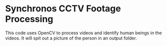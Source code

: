 # Synchronos CCTV Footage Processing

This code uses OpenCV to process videos and identify human beings in the videos. It will spit out a picture of the person in an output folder.
